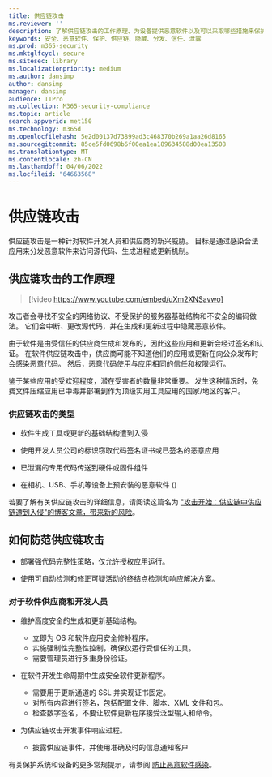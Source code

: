 ```yaml
---
title: 供应链攻击
ms.reviewer: ''
description: 了解供应链攻击的工作原理、为设备提供恶意软件以及可以采取哪些措施来保护自己
keywords: 安全、恶意软件、保护、供应链、隐藏、分发、信任、泄露
ms.prod: m365-security
ms.mktglfcycl: secure
ms.sitesec: library
ms.localizationpriority: medium
ms.author: dansimp
author: dansimp
manager: dansimp
audience: ITPro
ms.collection: M365-security-compliance
ms.topic: article
search.appverid: met150
ms.technology: m365d
ms.openlocfilehash: 5e2d00137d73899ad3c468370b269a1aa26d8165
ms.sourcegitcommit: 85ce5fd0698b6f00ea1ea189634588d00ea13508
ms.translationtype: MT
ms.contentlocale: zh-CN
ms.lasthandoff: 04/06/2022
ms.locfileid: "64663568"
---
```

# <a name="supply-chain-attacks"></a>供应链攻击

供应链攻击是一种针对软件开发人员和供应商的新兴威胁。 目标是通过感染合法应用来分发恶意软件来访问源代码、生成进程或更新机制。  

## <a name="how-supply-chain-attacks-work"></a>供应链攻击的工作原理

> [!video https://www.youtube.com/embed/uXm2XNSavwo]

攻击者会寻找不安全的网络协议、不受保护的服务器基础结构和不安全的编码做法。 它们会中断、更改源代码，并在生成和更新过程中隐藏恶意软件。  

由于软件是由受信任的供应商生成和发布的，因此这些应用和更新会经过签名和认证。 在软件供应链攻击中，供应商可能不知道他们的应用或更新在向公众发布时会感染恶意代码。 然后，恶意代码使用与应用相同的信任和权限运行。  

鉴于某些应用的受欢迎程度，潜在受害者的数量非常重要。 发生这种情况时，免费文件压缩应用已中毒并部署到作为顶级实用工具应用的国家/地区的客户。

### <a name="types-of-supply-chain-attacks"></a>供应链攻击的类型

* 软件生成工具或更新的基础结构遭到入侵

* 使用开发人员公司的标识窃取代码签名证书或已签名的恶意应用

* 已泄漏的专用代码传送到硬件或固件组件

* 在相机、USB、手机等设备上预安装的恶意软件 () 

若要了解有关供应链攻击的详细信息，请阅读这篇名为 ["攻击开始：供应链中供应链遭到入侵"的博客文章，带来新的风险](https://cloudblogs.microsoft.com/microsoftsecure/2018/07/26/attack-inception-compromised-supply-chain-within-a-supply-chain-poses-new-risks/)。

## <a name="how-to-protect-against-supply-chain-attacks"></a>如何防范供应链攻击

* 部署强代码完整性策略，仅允许授权应用运行。

* 使用可自动检测和修正可疑活动的终结点检测和响应解决方案。

### <a name="for-software-vendors-and-developers"></a>对于软件供应商和开发人员

* 维护高度安全的生成和更新基础结构。
  * 立即为 OS 和软件应用安全修补程序。
  * 实施强制性完整性控制，确保仅运行受信任的工具。
  * 需要管理员进行多重身份验证。

* 在软件开发生命周期中生成安全软件更新程序。
  * 需要用于更新通道的 SSL 并实现证书固定。
  * 对所有内容进行签名，包括配置文件、脚本、XML 文件和包。
  * 检查数字签名，不要让软件更新程序接受泛型输入和命令。

* 为供应链攻击开发事件响应过程。
  * 披露供应链事件，并使用准确及时的信息通知客户

有关保护系统和设备的更多常规提示，请参阅 [防止恶意软件感染](prevent-malware-infection.md)。
